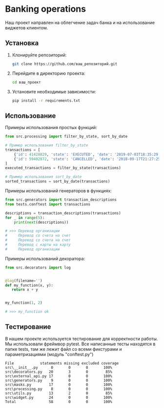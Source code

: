 # Banking operations

Наш проект направлен на облегчение задач банка и на использование виджетов клиентом.

## Установка

1. Клонируйте репозиторий:
   ```bash
   git clone https://github.com/ваш_репозиторий.git
   ```
2. Перейдите в директорию проекта:
   ```bash
   cd ваш_проект
   ```
3. Установите необходимые зависимости:
   ```bash
   pip install -r requirements.txt
   ```

## Использование

Примеры использования простых функций:

```python
from src.processing import filter_by_state, sort_by_date

# Пример использования filter_by_state
transactions = [
    {'id': 41428829, 'state': 'EXECUTED', 'date': '2019-07-03T18:35:29.512364'},
    {'id': 59402872, 'state': 'CANCELLED', 'date': '2018-09-17T21:27:25.241241'}
]
executed_transactions = filter_by_state(transactions)

# Пример использования sort_by_date
sorted_transactions = sort_by_date(transactions)
```

Примеры использований генераторов в функциях:
```python
from src.generators import transaction_descriptions
from tests.conftest import transactions

descriptions = transaction_descriptions(transactions)
for _ in range(5):
    print(next(descriptions))

# >>> Перевод организации
#     Перевод со счета на счет
#     Перевод со счета на счет
#     Перевод с карты на карту
#     Перевод организации
```

Примеры использований декоратора:

```python
from src.decorators import log


@log(filename='')
def my_function(x, y):
   return x + y


my_function(1, 2)

# >>> my_function ok
```

## Тестирование

В нашем проекте используется тестирование для корректности работы. Мы использовали фреймвор pytest.
Все написанные тесты находятся в папке tests, там же лежит файл со всеми фикстурами и параметризациями (модуль "conftest.py")

```
File	        statements missing excluded coverage
src\__init__.py	     0	     0	     0	     100%
src\decorators.py   20       3       0        85%
src\external_api.py 17	     0	     0	     100%
src\generators.py    9	     0	     0	     100%
src\masks.py	    17	     0	     0	     100%
src\processing.py    8	     0	     0	     100%
src\utils.py	    13	     2	     0	      85%
src\widget.py	    24	     0	     0	     100%
Total	            58	     0	     0	     100%
```